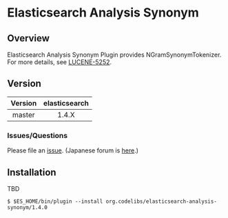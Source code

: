 Elasticsearch Analysis Synonym
=======================

## Overview

Elasticsearch Analysis Synonym Plugin provides NGramSynonymTokenizer.
For more details, see [LUCENE-5252](https://issues.apache.org/jira/browse/LUCENE-5252 "LUCENE-5252").

## Version

| Version   | elasticsearch |
|:---------:|:-------------:|
| master    | 1.4.X         |

### Issues/Questions

Please file an [issue](https://github.com/codelibs/elasticsearch-analysis-synonym/issues "issue").
(Japanese forum is [here](https://github.com/codelibs/codelibs-ja-forum "here").)

## Installation

TBD

    $ $ES_HOME/bin/plugin --install org.codelibs/elasticsearch-analysis-synonym/1.4.0



